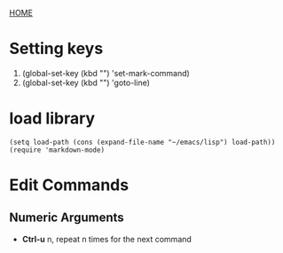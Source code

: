 [HOME](../README.md)

# Setting keys
1. (global-set-key (kbd "<f2>") 'set-mark-command) 
2. (global-set-key (kbd "<f1>") 'goto-line)

# load library
```
(setq load-path (cons (expand-file-name "~/emacs/lisp") load-path))
(require 'markdown-mode)
```

# Edit Commands

## Numeric Arguments
* **Ctrl-u** n, repeat n times for the next command
